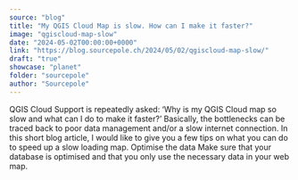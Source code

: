 ```yaml
---
source: "blog"
title: "My QGIS Cloud Map is slow. How can I make it faster?"
image: "qgiscloud-map-slow"
date: "2024-05-02T00:00:00+0000"
link: "https://blog.sourcepole.ch/2024/05/02/qgiscloud-map-slow/"
draft: "true"
showcase: "planet"
folder: "sourcepole"
author: "Sourcepole"
---
```


QGIS Cloud Support is repeatedly asked: ‘Why is my QGIS Cloud map so slow and what can I do to make it faster?’ Basically, the bottlenecks can be traced back to poor data management and/or a slow internet connection. In this short blog article, I would like to give you a few tips on what you can do to speed up a slow loading map.
Optimise the data Make sure that your database is optimised and that you only use the necessary data in your web map.
